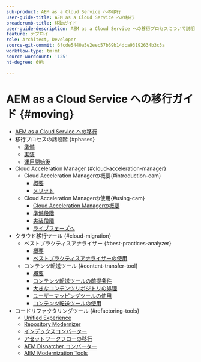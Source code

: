 ```yaml
---
sub-product: AEM as a Cloud Service への移行
user-guide-title: AEM as a Cloud Service への移行
breadcrumb-title: 移動ガイド
user-guide-description: AEM as a Cloud Service への移行プロセスについて説明します。
feature: デプロイ
role: Architect, Developer
source-git-commit: 6fcde5440a5e2eec57b69b14dca93192634b3c3a
workflow-type: tm+mt
source-wordcount: '125'
ht-degree: 69%

---
```



# AEM as a Cloud Service への移行ガイド {#moving}

+ [AEM as a Cloud Service への移行](/help/move-to-cloud-service/home.md)
+ 移行プロセスの諸段階 {#phases}
   + [準備](/help/move-to-cloud-service/migration-readiness.md)
   + [実装](/help/move-to-cloud-service/migration-implementation.md)
   + [運用開始後](/help/move-to-cloud-service/migration-post-go-live.md)
+ Cloud Acceleration Manager {#cloud-acceleration-manager}
   + Cloud Acceleration Managerの概要{#introduction-cam}
      + [概要](/help/move-to-cloud-service/cloud-acceleration-manager/introduction/overview-cam.md)
      + [メリット](/help/move-to-cloud-service/cloud-acceleration-manager/introduction/benefits-cam.md)
   + Cloud Acceleration Managerの使用{#using-cam}
      + [Cloud Acceleration Managerの概要](/help/move-to-cloud-service/cloud-acceleration-manager/using-cam/getting-started-cam.md)
      + [準備段階](/help/move-to-cloud-service/cloud-acceleration-manager/using-cam/cam-readiness-phase.md)
      + [実装段階](/help/move-to-cloud-service/cloud-acceleration-manager/using-cam/cam-implementation-phase.md)
      + [ライブフェーズへ](/help/move-to-cloud-service/cloud-acceleration-manager/using-cam/cam-golive-phase.md)
+ クラウド移行ツール {#cloud-migration}
   + ベストプラクティスアナライザー {#best-practices-analyzer}
      + [概要](/help/move-to-cloud-service/best-practices-analyzer/overview-best-practices-analyzer.md)
      + [ベストプラクティスアナライザーの使用](/help/move-to-cloud-service/best-practices-analyzer/using-best-practices-analyzer.md)
   + コンテンツ転送ツール {#content-transfer-tool}
      + [概要](/help/move-to-cloud-service/content-transfer-tool/overview-content-transfer-tool.md)
      + [コンテンツ転送ツールの前提条件](/help/move-to-cloud-service/content-transfer-tool/prerequisites-content-transfer-tool.md)
      + [大きなコンテンツリポジトリの処理](/help/move-to-cloud-service/content-transfer-tool/handling-large-content-repositories.md)
      + [ユーザーマッピングツールの使用](/help/move-to-cloud-service/content-transfer-tool/using-user-mapping-tool.md)
      + [コンテンツ転送ツールの使用](/help/move-to-cloud-service/content-transfer-tool/using-content-transfer-tool.md)
+ コードリファクタリングツール {#refactoring-tools}
   + [Unified Experience](/help/move-to-cloud-service/unified-experience.md)
   + [Repository Modernizer](/help/move-to-cloud-service/refactoring-tools/repo-modernizer.md)
   + [インデックスコンバーター](/help/move-to-cloud-service/refactoring-tools/index-converter.md)
   + [アセットワークフローの移行](/help/move-to-cloud-service/moving-to-aem-assets/asset-workflow-migration-tool.md)
   + [AEM Dispatcher コンバーター](/help/move-to-cloud-service/refactoring-tools/dispatcher-transformation-utility-tools.md)
   + [AEM Modernization Tools](/help/move-to-cloud-service/refactoring-tools/aem-modernization-tools.md)
